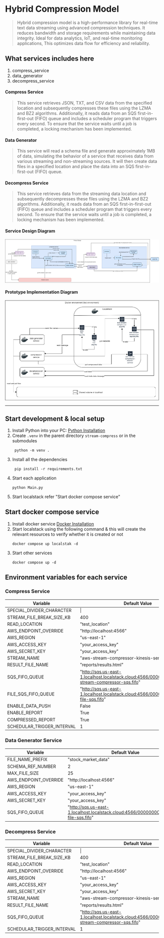 # Hybrid Compression Model

> Hybrid compression model is a high-performance library for real-time text data streaming using advanced compression techniques.
> It reduces bandwidth and storage requirements while maintaining data integrity.
> Ideal for data analytics, IoT, and real-time monitoring applications,
> This optimizes data flow for efficiency and reliability.

## What services includes here

01. compress_service
02. data_generator
03. decompress_service

#### Compress Service

> This service retrieves JSON, TXT, and CSV data from the specified location and subsequently compresses these files
> using
> the LZMA and BZ2 algorithms.
> Additionally, it reads data from an SQS first-in-first-out (FIFO) queue and includes a
> scheduler program that triggers every second.
> To ensure that the service waits until a job is completed, a locking
> mechanism has been implemented.

#### Data Generator

> This service will read a schema file and generate approximately 1MB of data, simulating the behavior of a service that
> receives data from various streaming and non-streaming sources. It will then create data files in a specified location
> and place the data into an SQS first-in-first-out (FIFO) queue.

#### Decompress Service

> This service retrieves data from the streaming data location and subsequently decompresses these files using
> the LZMA and BZ2 algorithms.
> Additionally, it reads data from an SQS first-in-first-out (FIFO) queue and includes a
> scheduler program that triggers every second.
> To ensure that the service waits until a job is completed, a locking
> mechanism has been implemented.

#### Service Design Diagram

![Service Design Diagram!](/docs/product%20idea%20design%20graph.png "Service Design Diagram")

#### Prototype Implementation Diagram

![Prototype Implementation Diagram!](/docs/research_extended-local-product.png "Prototype Implementation Diagram")

---

## Start development & local setup

1. Install Python into your PC: [Python Installation](https://www.python.org/downloads)
2. Create ```.venv``` in the parent directory ```stream-compress``` or in the submodules
   ```shell 
    python -m venv .
   ```
3. Install all the dependencies 
   ```shell
    pip install -r requirements.txt
   ```
4. Start each application 
   ```shell 
   python Main.py
   ```
5. Start localstack refer "Start docker compose service"
   
## Start docker compose service

1. Install docker service [Docker Installation](https://docs.docker.com/desktop/install/windows-install)
2. Start localstack using the following command & this will create the relevant resources to verify whether it is created or not
   ```shell
   docker compose up localstak -d
   ```
3. Start other services 
   ```shell
   docker compose up -d
   ```

## Environment variables for each service 

### Compress Service

| Variable                   | Default Value                                                                                       |
|----------------------------|-----------------------------------------------------------------------------------------------------|
| SPECIAL_DIVIDER_CHARACTER  | \|                                                                                                  |
| STREAM_FILE_BREAK_SIZE_KB  | 400                                                                                                 |
| READ_LOCATION              | "test_location"                                                                                     |
| AWS_ENDPOINT_OVERRIDE      | "http://localhost:4566"                                                                             |
| AWS_REGION                 | "us-east-1"                                                                                         |
| AWS_ACCESS_KEY             | "your_access_key"                                                                                   |
| AWS_SECRET_KEY             | "your_access_key"                                                                                   |
| STREAM_NAME                | "aws-stream-compressor-kinesis-service"                                                             |
| RESULT_FILE_NAME           | "reports/results.html"                                                                              |
| SQS_FIFO_QUEUE             | "http://sqs.us-east-1.localhost.localstack.cloud:4566/000000000000/aws-stream-compressor-sqs.fifo"  |
| FILE_SQS_FIFO_QUEUE        | "http://sqs.us-east-1.localhost.localstack.cloud:4566/000000000000/aws-file-sqs.fifo"               |
| ENABLE_DATA_PUSH           | False                                                                                               |
| ENABLE_REPORT              | True                                                                                                |
| COMPRESSED_REPORT          | True                                                                                                |
| SCHEDULAR_TRIGGER_INTERVAL | 1                                                                                                   |

### Data Generator Service

| Variable              | Default Value                                                                         |
|-----------------------|---------------------------------------------------------------------------------------|
| FILE_NAME_PREFIX      | "stock_market_data"                                                                   |
| SCHEMA_REF_NUMBER     | 2                                                                                     |
| MAX_FILE_SIZE         | 25                                                                                    |
| AWS_ENDPOINT_OVERRIDE | "http://localhost:4566"                                                               |
| AWS_REGION            | "us-east-1"                                                                           |
| AWS_ACCESS_KEY        | "your_access_key"                                                                     |
| AWS_SECRET_KEY        | "your_access_key"                                                                     |
| SQS_FIFO_QUEUE        | "http://sqs.us-east-1.localhost.localstack.cloud:4566/000000000000/aws-file-sqs.fifo" |

### Decompress Service

| Variable                   | Default Value                                                                                       |
|----------------------------|-----------------------------------------------------------------------------------------------------|
| SPECIAL_DIVIDER_CHARACTER  | \|                                                                                                  |
| STREAM_FILE_BREAK_SIZE_KB  | 400                                                                                                 |
| READ_LOCATION              | "test_location"                                                                                     |
| AWS_ENDPOINT_OVERRIDE      | "http://localhost:4566"                                                                             |
| AWS_REGION                 | "us-east-1"                                                                                         |
| AWS_ACCESS_KEY             | "your_access_key"                                                                                   |
| AWS_SECRET_KEY             | "your_access_key"                                                                                   |
| STREAM_NAME                | "aws-stream-compressor-kinesis-service"                                                             |
| RESULT_FILE_NAME           | "reports/results.html"                                                                              |
| SQS_FIFO_QUEUE             | "http://sqs.us-east-1.localhost.localstack.cloud:4566/000000000000/aws-stream-compressor-sqs.fifo"  |
| SCHEDULAR_TRIGGER_INTERVAL | 1                                                                                                   |
